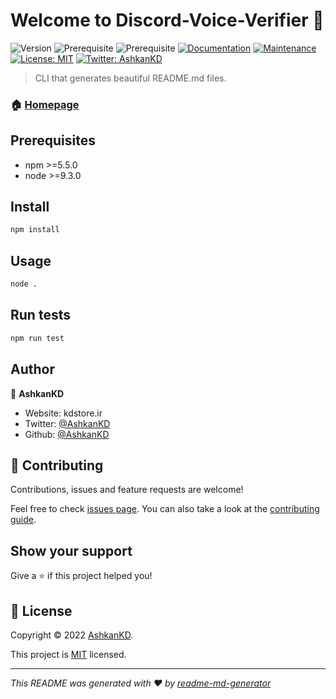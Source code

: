 # Welcome to Discord-Voice-Verifier 👋
![Version](https://img.shields.io/badge/version-V1--Beta-blue.svg?cacheSeconds=2592000)
![Prerequisite](https://img.shields.io/badge/npm-%3E%3D5.5.0-blue.svg)
![Prerequisite](https://img.shields.io/badge/node-%3E%3D9.3.0-blue.svg)
[![Documentation](https://img.shields.io/badge/documentation-yes-brightgreen.svg)](https://github.com/kefranabg/readme-md-generator#readme)
[![Maintenance](https://img.shields.io/badge/Maintained%3F-yes-green.svg)](https://github.com/kefranabg/readme-md-generator/graphs/commit-activity)
[![License: MIT](https://img.shields.io/github/license/AshkanKD/Discord-Voice-Verifier)](https://github.com/AshkanKD/Discord-Voice-Verifier/blob/main/LICENSE)
[![Twitter: AshkanKD](https://img.shields.io/twitter/follow/AshkanKD.svg?style=social)](https://twitter.com/AshkanKD)

> CLI that generates beautiful README.md files.

### 🏠 [Homepage](https://github.com/AshkanKD)

## Prerequisites

- npm >=5.5.0
- node >=9.3.0

## Install

```sh
npm install
```

## Usage

```sh
node .
```

## Run tests

```sh
npm run test
```

## Author

👤 **AshkanKD**

* Website: kdstore.ir
* Twitter: [@AshkanKD](https://twitter.com/AshkanKD)
* Github: [@AshkanKD](https://github.com/AshkanKD)

## 🤝 Contributing

Contributions, issues and feature requests are welcome!

Feel free to check [issues page](https://github.com/AshkanKD/Discord-Voice-Verifier/issues). You can also take a look at the [contributing guide](https://github.com/kefranabg/readme-md-generator/blob/master/CONTRIBUTING.md).

## Show your support

Give a ⭐️ if this project helped you!


## 📝 License

Copyright © 2022 [AshkanKD](https://github.com/AshkanKD).

This project is [MIT](https://github.com/AshkanKD/Discord-Voice-Verifier/blob/main/LICENSE) licensed.

***
_This README was generated with ❤️ by [readme-md-generator](https://github.com/kefranabg/readme-md-generator)_